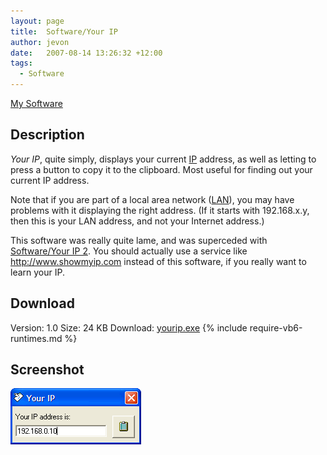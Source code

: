 ```yaml
---
layout: page
title:  Software/Your IP
author: jevon
date:   2007-08-14 13:26:32 +12:00
tags:
  - Software
---
```


[My Software](software.md)

## Description
_Your IP_, quite simply, displays your current [IP](ip.md) address, as well as letting to press a button to copy it to the clipboard. Most useful for finding out your current IP address.

Note that if you are part of a local area network ([LAN](lan.md)), you may have problems with it displaying the right address. (If it starts with 192.168.x.y, then this is your LAN address, and not your Internet address.)

This software was really quite lame, and was superceded with [Software/Your IP 2](software/your-ip-2.md). You should actually use a service like http://www.showmyip.com instead of this software, if you really want to learn your IP.

## Download
Version: 1.0
Size: 24 KB
Download: <a href="/files/software/yourip.exe">yourip.exe</a>
{% include require-vb6-runtimes.md %}

## Screenshot
<img src="/img/screenshots/yourip.png" alt="Screenshot of Your IP software">
